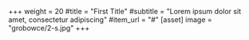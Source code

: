 +++
weight = 20
#title = "First Title"
#subtitle = "Lorem ipsum dolor sit amet, consectetur adipiscing"
#item_url = "#"
[asset] 
image = "grobowce/2-s.jpg"
+++
